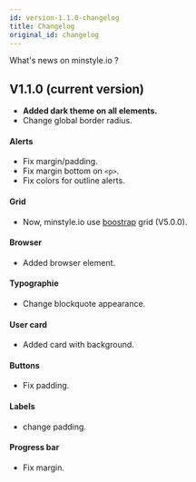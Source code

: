 ```yaml
---
id: version-1.1.0-changelog
title: Changelog
original_id: changelog
---
```


What's news on minstyle.io ?

## V1.1.0 (current version)

* **Added dark theme on all elements.**
* Change global border radius.

#### Alerts
* Fix margin/padding.
* Fix margin bottom on `<p>`.
* Fix colors for outline alerts.

#### Grid
* Now, minstyle.io use [boostrap](https://getbootstrap.com/docs/4.5/layout/grid/) grid (V5.0.0).

#### Browser
* Added browser element.

#### Typographie
* Change blockquote appearance.

#### User card
* Added card with background.

#### Buttons
* Fix padding.

#### Labels
* change padding.

#### Progress bar
* Fix margin.
